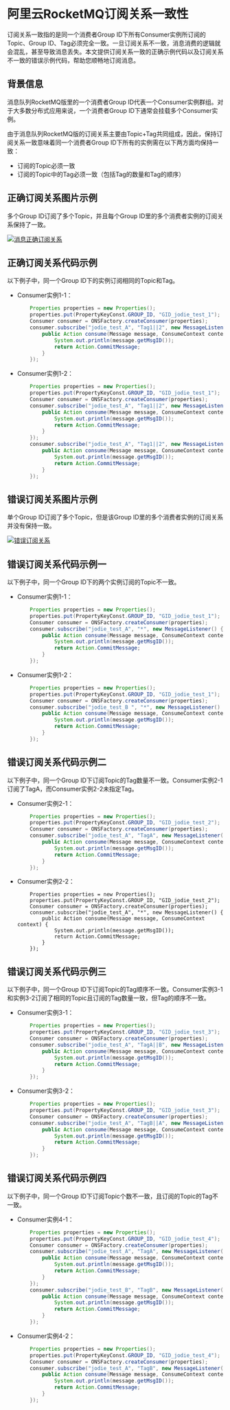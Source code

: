 # 阿里云RocketMQ订阅关系一致性


订阅关系一致指的是同一个消费者Group ID下所有Consumer实例所订阅的Topic、Group ID、Tag必须完全一致。一旦订阅关系不一致，消息消费的逻辑就会混乱，甚至导致消息丢失。本文提供订阅关系一致的正确示例代码以及订阅关系不一致的错误示例代码，帮助您顺畅地订阅消息。



## 背景信息

消息队列RocketMQ版里的一个消费者Group ID代表一个Consumer实例群组。对于大多数分布式应用来说，一个消费者Group ID下通常会挂载多个Consumer实例。

由于消息队列RocketMQ版的订阅关系主要由Topic+Tag共同组成，因此，保持订阅关系一致意味着同一个消费者Group ID下所有的实例需在以下两方面均保持一致：

- 订阅的Topic必须一致
- 订阅的Topic中的Tag必须一致（包括Tag的数量和Tag的顺序）



## 正确订阅关系图片示例

多个Group ID订阅了多个Topic，并且每个Group ID里的多个消费者实例的订阅关系保持了一致。

[![消息正确订阅关系](https://static-aliyun-doc.oss-accelerate.aliyuncs.com/assets/img/zh-CN/3098680061/p169720.png)](https://static-aliyun-doc.oss-accelerate.aliyuncs.com/assets/img/zh-CN/3098680061/p169720.png)



## 正确订阅关系代码示例

以下例子中，同一个Group ID下的实例订阅相同的Topic和Tag。

- Consumer实例1-1：

  ```java
      Properties properties = new Properties();
      properties.put(PropertyKeyConst.GROUP_ID, "GID_jodie_test_1");
      Consumer consumer = ONSFactory.createConsumer(properties);
      consumer.subscribe("jodie_test_A", "Tag1||2", new MessageListener() {
          public Action consume(Message message, ConsumeContext context) {
              System.out.println(message.getMsgID());
              return Action.CommitMessage;
          }
      });                    
  ```

- Consumer实例1-2：

  ```Java
      Properties properties = new Properties();
      properties.put(PropertyKeyConst.GROUP_ID, "GID_jodie_test_1");
      Consumer consumer = ONSFactory.createConsumer(properties);
      consumer.subscribe("jodie_test_A", "Tag1||2", new MessageListener() {
          public Action consume(Message message, ConsumeContext context) {
              System.out.println(message.getMsgID());
              return Action.CommitMessage;
          }
      });
      consumer.subscribe("jodie_test_A", "Tag1||2", new MessageListener() {
          public Action consume(Message message, ConsumeContext context) {
              System.out.println(message.getMsgID());
              return Action.CommitMessage;
          }
      });      
  ```

## 错误订阅关系图片示例

单个Group ID订阅了多个Topic，但是该Group ID里的多个消费者实例的订阅关系并没有保持一致。

[![错误订阅关系](https://static-aliyun-doc.oss-accelerate.aliyuncs.com/assets/img/zh-CN/3098680061/p169724.png)](https://static-aliyun-doc.oss-accelerate.aliyuncs.com/assets/img/zh-CN/3098680061/p169724.png)

## 错误订阅关系代码示例一

以下例子中，同一个Group ID下的两个实例订阅的Topic不一致。

- Consumer实例1-1：

  ```java
      Properties properties = new Properties();
      properties.put(PropertyKeyConst.GROUP_ID, "GID_jodie_test_1");
      Consumer consumer = ONSFactory.createConsumer(properties);
      consumer.subscribe("jodie_test_A", "*", new MessageListener() {
          public Action consume(Message message, ConsumeContext context) {
              System.out.println(message.getMsgID());
              return Action.CommitMessage;
          }
      });                    
  ```

- Consumer实例1-2：

  ```Java
      Properties properties = new Properties();
      properties.put(PropertyKeyConst.GROUP_ID, "GID_jodie_test_1");
      Consumer consumer = ONSFactory.createConsumer(properties);
      consumer.subscribe("jodie_test_B ", "*", new MessageListener() {
          public Action consume(Message message, ConsumeContext context) {
              System.out.println(message.getMsgID());
              return Action.CommitMessage;
          }
      });                    
  ```

## 错误订阅关系代码示例二

以下例子中，同一个Group ID下订阅Topic的Tag数量不一致。Consumer实例2-1订阅了TagA，而Consumer实例2-2未指定Tag。

- Consumer实例2-1：

  ```java
      Properties properties = new Properties();
      properties.put(PropertyKeyConst.GROUP_ID, "GID_jodie_test_2");
      Consumer consumer = ONSFactory.createConsumer(properties);
      consumer.subscribe("jodie_test_A", "TagA", new MessageListener() {
          public Action consume(Message message, ConsumeContext context) {
              System.out.println(message.getMsgID());
              return Action.CommitMessage;
          }
      });                    
  ```

- Consumer实例2-2：

  ```
      Properties properties = new Properties();
      properties.put(PropertyKeyConst.GROUP_ID, "GID_jodie_test_2");
      Consumer consumer = ONSFactory.createConsumer(properties);
      consumer.subscribe("jodie_test_A", "*", new MessageListener() {
          public Action consume(Message message, ConsumeContext context) {
              System.out.println(message.getMsgID());
              return Action.CommitMessage;
          }
      });                   
  ```

## 错误订阅关系代码示例三

以下例子中，同一个Group ID下订阅Topic的Tag顺序不一致。Consumer实例3-1和实例3-2订阅了相同的Topic且订阅的Tag数量一致，但Tag的顺序不一致。

- Consumer实例3-1：

  ```java
      Properties properties = new Properties();
      properties.put(PropertyKeyConst.GROUP_ID, "GID_jodie_test_3");
      Consumer consumer = ONSFactory.createConsumer(properties);
      consumer.subscribe("jodie_test_A", "TagA||B", new MessageListener() {
          public Action consume(Message message, ConsumeContext context) {
              System.out.println(message.getMsgID());
              return Action.CommitMessage;
          }
      });                 
  ```

- Consumer实例3-2：

  ```java
      Properties properties = new Properties();
      properties.put(PropertyKeyConst.GROUP_ID, "GID_jodie_test_3");
      Consumer consumer = ONSFactory.createConsumer(properties);
      consumer.subscribe("jodie_test_A", "TagB||A", new MessageListener() {
          public Action consume(Message message, ConsumeContext context) {
              System.out.println(message.getMsgID());
              return Action.CommitMessage;
          }
      });                   
  ```

## 错误订阅关系代码示例四

以下例子中，同一个Group ID下订阅Topic个数不一致，且订阅的Topic的Tag不一致。

- Consumer实例4-1：

  ```java
      Properties properties = new Properties();
      properties.put(PropertyKeyConst.GROUP_ID, "GID_jodie_test_4");
      Consumer consumer = ONSFactory.createConsumer(properties);
      consumer.subscribe("jodie_test_A", "TagA", new MessageListener() {
          public Action consume(Message message, ConsumeContext context) {
              System.out.println(message.getMsgID());
              return Action.CommitMessage;
          }
      });
      consumer.subscribe("jodie_test_B", "TagB", new MessageListener() {
          public Action consume(Message message, ConsumeContext context) {
              System.out.println(message.getMsgID());
              return Action.CommitMessage;
          }
      });                    
  ```

- Consumer实例4-2：

  ```java
      Properties properties = new Properties();
      properties.put(PropertyKeyConst.GROUP_ID, "GID_jodie_test_4");
      Consumer consumer = ONSFactory.createConsumer(properties);
      consumer.subscribe("jodie_test_A", "TagB", new MessageListener() {
          public Action consume(Message message, ConsumeContext context) {
              System.out.println(message.getMsgID());
              return Action.CommitMessage;
          }
      });                   
  ```